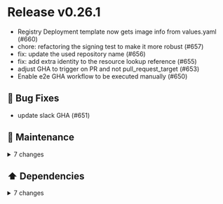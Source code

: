 # Release v0.26.1

- Registry Deployment template now gets image info from values.yaml (#660)
- chore: refactoring the signing test to make it more robust (#657)
- fix: update the used repository name (#656)
- fix: add extra identity to the resource lookup reference (#655)
- adjust GHA to trigger on PR and not pull\_request\_target (#653)
- Enable e2e GHA workflow to be executed manually (#650)

## 🐛 Bug Fixes

- update slack GHA (#651)

## 🧰 Maintenance

<details>
<summary>7 changes</summary>

- chore(deps): bump the go group with 5 updates (#661)
- chore(deps): bump the go group with 2 updates (#654)
- chore(deps): bump the go group with 7 updates (#648)
- chore(deps): bump the go group with 5 updates (#646)
- chore(deps): bump the go group with 4 updates (#643)
- chore(deps): bump the go\_modules group across 1 directory with 4 updates (#641)
- chore(deps): bump the go group across 1 directory with 7 updates (#637)
</details>

## ⬆️ Dependencies

<details>
<summary>7 changes</summary>

- chore(deps): bump the go group with 5 updates (#661)
- chore(deps): bump the go group with 2 updates (#654)
- chore(deps): bump the go group with 7 updates (#648)
- chore(deps): bump the go group with 5 updates (#646)
- chore(deps): bump the go group with 4 updates (#643)
- chore(deps): bump the go\_modules group across 1 directory with 4 updates (#641)
- chore(deps): bump the go group across 1 directory with 7 updates (#637)
</details>
